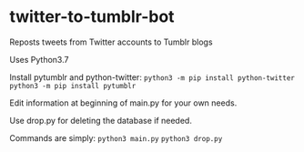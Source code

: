 # twitter-to-tumblr-bot
Reposts tweets from Twitter accounts to Tumblr blogs

Uses Python3.7

Install pytumblr and python-twitter:
`python3 -m pip install python-twitter`
`python3 -m pip install pytumblr`

Edit information at beginning of main.py for your own needs.

Use drop.py for deleting the database if needed.

Commands are simply:
`python3 main.py`
`python3 drop.py`
